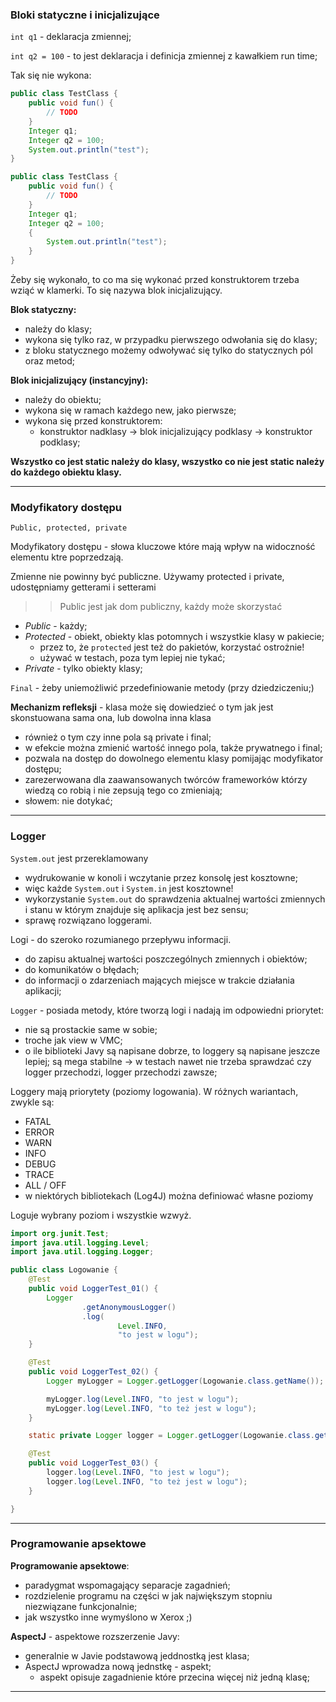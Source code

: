 ### Bloki statyczne i inicjalizujące

`int q1` - deklaracja zmiennej;

`int q2 = 100` - to jest deklaracja i definicja zmiennej z kawałkiem run time;


Tak się nie wykona:
```JAVA
public class TestClass {
    public void fun() {
        // TODO
    }
    Integer q1;
    Integer q2 = 100;
    System.out.println("test");
}
```

```JAVA
public class TestClass {
    public void fun() {
        // TODO
    }
    Integer q1;
    Integer q2 = 100;
    {
        System.out.println("test");
    }
}
```
Żeby się wykonało, to co ma się wykonać przed konstruktorem trzeba wziąć w klamerki. To się nazywa blok inicjalizujący.

**Blok statyczny:**
- należy do klasy;
- wykona się tylko raz, w przypadku pierwszego odwołania się do klasy;
- z bloku statycznego możemy odwoływać się tylko do statycznych pól oraz metod;

**Blok inicjalizujący (instancyjny):**
- należy do obiektu;
- wykona się w ramach każdego new, jako pierwsze;
- wykona się przed konstruktorem:
    - konstruktor nadklasy -> blok inicjalizujący podklasy -> konstruktor podklasy;

**Wszystko co jest static należy do klasy, wszystko co nie jest static należy do każdego obiektu klasy.**

---

### Modyfikatory dostępu

`Public, protected, private`

Modyfikatory dostępu - słowa kluczowe które mają wpływ na widoczność elementu ktre poprzedzają.

Zmienne nie powinny być publiczne. Używamy protected i private, udostępniamy getterami i setterami

>> Public jest jak dom publiczny, każdy może skorzystać

- _Public_ - każdy;
- _Protected_ - obiekt, obiekty klas potomnych i wszystkie klasy w pakiecie;
    - przez to, że `protected` jest też do pakietów, korzystać ostrożnie!
    - używać w testach, poza tym lepiej nie tykać;
- _Private_ - tylko obiekty klasy;

`Final` - żeby uniemożliwić przedefiniowanie metody (przy dziedziczeniu;)

**Mechanizm refleksji** - klasa może się dowiedzieć o tym jak jest skonstuowana sama ona, lub dowolna inna klasa
- również o tym czy inne pola są private i final;
- w efekcie można zmienić wartość innego pola, także prywatnego i final;
- pozwala na dostęp do dowolnego elementu klasy pomijając modyfikator dostępu;
- zarezerwowana dla zaawansowanych twórców frameworków którzy wiedzą co robią i nie zepsują tego co zmieniają;
- słowem: nie dotykać;

---

### Logger

`System.out` jest przereklamowany
- wydrukowanie w konoli i wczytanie przez konsolę jest kosztowne;
- więc każde `System.out` i `System.in` jest kosztowne!
- wykorzystanie `System.out` do sprawdzenia aktualnej wartości zmiennych i stanu w którym znajduje się aplikacja jest bez sensu;
- sprawę rozwiązano loggerami.

Logi - do szeroko rozumianego przepływu informacji.
- do zapisu aktualnej wartości poszczególnych zmiennych i obiektów;
- do komunikatów o błędach;
- do informacji o zdarzeniach mających miejsce w trakcie działania aplikacji;

`Logger` - posiada metody, które tworzą logi i nadają im odpowiedni priorytet:
- nie są prostackie same w sobie;
- troche jak view w VMC;
- o ile biblioteki Javy są napisane dobrze, to loggery są napisane jeszcze lepiej; są mega stabilne -> w testach nawet nie trzeba sprawdzać czy logger przechodzi, logger przechodzi zawsze;

Loggery mają priorytety (poziomy logowania). W różnych wariantach, zwykle są:
- FATAL
- ERROR
- WARN
- INFO
- DEBUG
- TRACE
- ALL / OFF
- w niektórych bibliotekach (Log4J) można definiować własne poziomy

Loguje wybrany poziom i wszystkie wzwyż.

```JAVA
import org.junit.Test;
import java.util.logging.Level;
import java.util.logging.Logger;

public class Logowanie {
    @Test
    public void LoggerTest_01() {
        Logger
                .getAnonymousLogger()
                .log(
                        Level.INFO,
                        "to jest w logu");
    }

    @Test
    public void LoggerTest_02() {
        Logger myLogger = Logger.getLogger(Logowanie.class.getName());

        myLogger.log(Level.INFO, "to jest w logu");
        myLogger.log(Level.INFO, "to też jest w logu");
    }

    static private Logger logger = Logger.getLogger(Logowanie.class.getName());

    @Test
    public void LoggerTest_03() {
        logger.log(Level.INFO, "to jest w logu");
        logger.log(Level.INFO, "to też jest w logu");
    }

}
```

---

### Programowanie apsektowe

**Programowanie apsektowe**:
- paradygmat wspomagający separacje zagadnień;
- rozdzielenie programu na części w jak największym stopniu niezwiązane funkcjonalnie;
- jak wszystko inne wymyślono w Xerox ;)

**AspectJ** - aspektowe rozszerzenie Javy:
- generalnie w Javie podstawową jeddnostką jest klasa;
- AspectJ wprowadza nową jednstkę - aspekt;
    - aspekt opisuje zagadnienie które przecina więcej niż jedną klasę;

---
